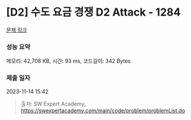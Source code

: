 # [D2] 수도 요금 경쟁 D2 Attack - 1284 

[문제 링크](https://swexpertacademy.com/main/code/problem/problemDetail.do?contestProbId=AV189xUaI8UCFAZN) 

### 성능 요약

메모리: 42,708 KB, 시간: 93 ms, 코드길이: 342 Bytes

### 제출 일자

2023-11-14 15:42



> 출처: SW Expert Academy, https://swexpertacademy.com/main/code/problem/problemList.do